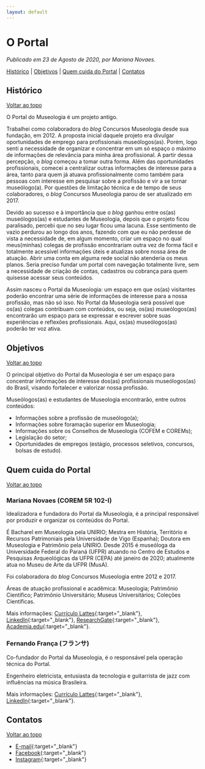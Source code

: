 ```yaml
---
layout: default
---
```


# O Portal

_Publicado em 23 de Agosto de 2020, por Mariana Novaes._

[Histórico](#histórico) | [Objetivos](#objetivos) | [Quem cuida do Portal](#quem-cuida-do-portal) | [Contatos](#contatos)

## Histórico
[Voltar ao topo](#o-portal)

O Portal do Museologia é um projeto antigo.

Trabalhei como colaboradora do _blog_ Concursos Museologia desde sua fundação, em 2012. A proposta inicial daquele projeto era divulgar oportunidades de emprego para profissionais museólogos(as). Porém, logo senti a necessidade de organizar e concentrar em um só espaço o máximo de informações de relevância para minha área profissional. A partir dessa percepção, o _blog_ começou a tomar outra forma. Além das oportunidades profissionais, comecei a centralizar outras informações de interesse para a área, tanto para quem já atuava profissionalmente como também para pessoas com interesse em pesquisar sobre a profissão e vir a se tornar museólogo(a). Por questões de limitação técnica e de tempo de seus colaboradores, o _blog_ Concursos Museologia parou de ser atualizado em 2017.

Devido ao sucesso e à importância que o _blog_ ganhou entre os(as) museólogos(as) e estudantes de Museologia, depois que o projeto ficou paralisado, percebi que no seu lugar ficou uma lacuna. Esse sentimento de vazio perdurou ao longo dos anos, fazendo com que eu não perdesse de vista a necessidade de, em algum momento, criar um espaço no qual meus(minhas) colegas de profissão encontrariam outra vez de forma fácil e totalmente acessível informações úteis e atualizas sobre nossa área de atuação. Abrir uma conta em alguma rede social não atenderia os meus planos. Seria preciso fundar um portal com navegação totalmente livre, sem a necessidade de criação de contas, cadastros ou cobrança para quem quisesse acessar seus conteúdos.

Assim nasceu o Portal da Museologia: um espaço em que os(as) visitantes poderão encontrar uma série de informações de interesse para a nossa profissão, mas não só isso. No Portal da Museologia será possível que os(as) colegas contribuam com conteúdos, ou seja, os(as) museólogos(as) encontrarão um espaço para se expressar e escrever sobre suas experiências e reflexões profissionais. Aqui, os(as) museólogos(as) poderão ter voz ativa.

## Objetivos
[Voltar ao topo](#o-portal)

O principal objetivo do Portal da Museologia é ser um espaço para concentrar informações de interesse dos(as) profissionais museólogos(as) do Brasil, visando fortalecer e valorizar nossa profissão.

Museólogos(as) e estudantes de Museologia encontrarão, entre outros conteúdos:
- Informações sobre a profissão de museólogo(a);
- Informações sobre foramação superior em Museologia;
- Informações sobre os Conselhos de Museologia (COFEM e COREMs);
- Legislação do setor;
- Oportunidades de empregos (estágio, processos seletivos, concursos, bolsas de estudo).

## Quem cuida do Portal
[Voltar ao topo](#o-portal)

### Mariana Novaes (COREM 5R 102-I)
Idealizadora e fundadora do Portal da Museologia, é a principal responsável por produzir e organizar os conteúdos do Portal.

É Bacharel em Museologia pela UNIRIO; Mestra em História, Território e Recursos Patrimoniais pela Universidade de Vigo (Espanha); Doutora em Museologia e Patrimônio pela UNIRIO. Desde 2015 é museóloga da Universidade Federal do Paraná (UFPR) atuando no Centro de Estudos e Pesquisas Arqueológicas da UFPR (CEPA) até janeiro de 2020; atualmente atua no Museu de Arte da UFPR (MusA).

Foi colaboradora do _blog_ Concursos Museologia entre 2012 e 2017.

Áreas de atuação profissional e acadêmica: Museologia; Patrimônio Científico; Patrimônio Universitário; Museus Universitários; Coleções Científicas.

Mais informações: [Currículo Lattes](http://lattes.cnpq.br/5109594944416089){:target="_blank"}, [LinkedIn](https://www.linkedin.com/in/mariana-novaes-157920180/){:target="_blank"}, [ResearchGate](https://www.researchgate.net/profile/Mariana_Novaes){:target="_blank"}, [Academia.edu](https://ufpr.academia.edu/MarianaNovaes){:target="_blank"}.

### Fernando França (フランサ)
Co-fundador do Portal da Museologia, é o responsável pela operação técnica do Portal.

Engenheiro eletricista, entusiasta da tecnologia e guitarrista de jazz com influências na música Brasileira.

Mais informações: [Currículo Lattes](http://lattes.cnpq.br/3871219467239903){:target="_blank"}, [LinkedIn](https://www.linkedin.com/in/furansa){:target="_blank"}.

## Contatos
[Voltar ao topo](#o-portal)

- [E-mail](mailto:portal@museologia.mus.br){:target="_blank"}
- [Facebook](https://www.facebook.com/PortaldaMuseologia/){:target="_blank"}
- [Instagram](https://www.instagram.com/portaldamuseologia/){:target="_blank"}
